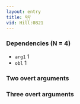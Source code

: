 ```yaml
---
layout: entry
title: དད་
vid: Hill:0821
---
```

### Dependencies (N = 4)
* `arg1` 1
* `obl` 1


### Two overt arguments


### Three overt arguments
